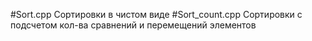 #Sort.cpp
Сортировки в чистом виде
#Sort_count.cpp
Сортировки с подсчетом кол-ва сравнений и перемещений элементов
